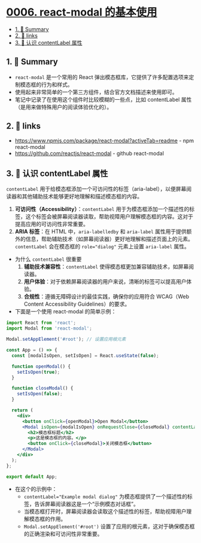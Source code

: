 # [0006. react-modal 的基本使用](https://github.com/Tdahuyou/react/tree/main/0006.%20react-modal%20%E7%9A%84%E5%9F%BA%E6%9C%AC%E4%BD%BF%E7%94%A8)

<!-- region:toc -->
- [1. 📝 Summary](#1--summary)
- [2. 🔗 links](#2--links)
- [3. 📒 认识 contentLabel 属性](#3--认识-contentlabel-属性)
<!-- endregion:toc -->

## 1. 📝 Summary

- `react-modal` 是一个常用的 React 弹出模态框库，它提供了许多配置选项来定制模态框的行为和样式。
- 使用起来非常简单的一个第三方组件，结合官方文档描述来使用即可。
- 笔记中记录了在使用这个组件时比较模糊的一些点，比如 contentLabel 属性（是用来做特殊用户的阅读体验优化的）。

## 2. 🔗 links

- https://www.npmjs.com/package/react-modal?activeTab=readme - npm react-modal
- https://github.com/reactjs/react-modal - github react-modal

## 3. 📒 认识 contentLabel 属性

`contentLabel` 用于给模态框添加一个可访问性的标签（aria-label），以便屏幕阅读器和其他辅助技术能够更好地理解和描述模态框的内容。
  1. **可访问性（Accessibility）**：`contentLabel` 用于为模态框添加一个描述性的标签，这个标签会被屏幕阅读器读取，帮助视障用户理解模态框的内容。这对于提高应用的可访问性非常重要。
  2. **ARIA 标签**：在 HTML 中，`aria-labelledby` 和 `aria-label` 属性用于提供额外的信息，帮助辅助技术（如屏幕阅读器）更好地理解和描述页面上的元素。`contentLabel` 会在模态框的 `role="dialog"` 元素上设置 `aria-label` 属性。
- 为什么 `contentLabel` 很重要
  1. **辅助技术兼容性**：`contentLabel` 使得模态框更加兼容辅助技术，如屏幕阅读器。
  2. **用户体验**：对于依赖屏幕阅读器的用户来说，清晰的标签可以提高用户体验。
  3. **合规性**：遵循无障碍设计的最佳实践，确保你的应用符合 WCAG（Web Content Accessibility Guidelines）的要求。
- 下面是一个使用 react-modal 的简单示例：

```jsx
import React from 'react';
import Modal from 'react-modal';

Modal.setAppElement('#root'); // 设置应用根元素

const App = () => {
  const [modalIsOpen, setIsOpen] = React.useState(false);

  function openModal() {
    setIsOpen(true);
  }

  function closeModal() {
    setIsOpen(false);
  }

  return (
    <div>
      <button onClick={openModal}>Open Modal</button>
      <Modal isOpen={modalIsOpen} onRequestClose={closeModal} contentLabel="Example modal dialog">
        <h2>模态框标题</h2>
        <p>这是模态框的内容。</p>
        <button onClick={closeModal}>关闭模态框</button>
      </Modal>
    </div>
  );
};

export default App;
```

- 在这个的示例中：
  - `contentLabel="Example modal dialog"` 为模态框提供了一个描述性的标签，告诉屏幕阅读器这是一个“示例模态对话框”。
  - 当模态框打开时，屏幕阅读器会读取这个描述性的标签，帮助视障用户理解模态框的作用。
  - `Modal.setAppElement('#root')` 设置了应用的根元素，这对于确保模态框的正确渲染和可访问性非常重要。